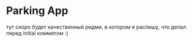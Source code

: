 # Parking App

тут скоро будет качественный ридми, в котором я распишу, что делал перед initial коммитом :)
